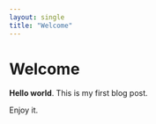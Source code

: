 ```yaml
---
layout: single
title: "Welcome"
---
```


# Welcome

**Hello world**. This is my first blog post.

Enjoy it.
